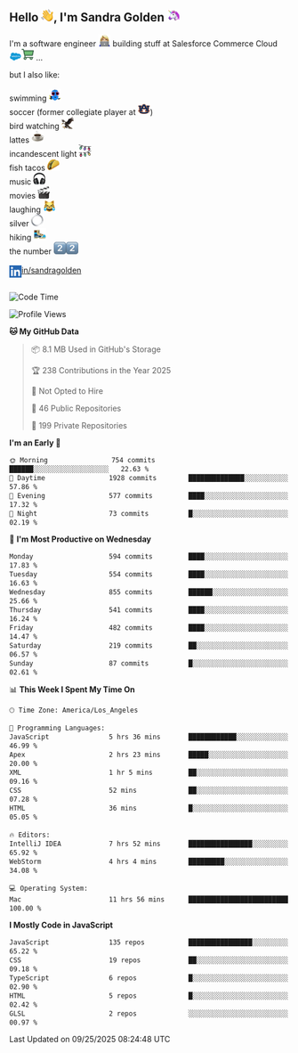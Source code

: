 ## Hello <img src="./static/emoji/wave.png" width="22" />, I'm Sandra Golden <img src="./static/emoji/unicorn-face.png" width="22" />

I'm a software engineer <img src="./static/emoji/female-technologist.png" width="22" /> building stuff at Salesforce Commerce Cloud <img src="./static/emoji/salesforce.png" width="22" /><img src="./static/emoji/commerce-cloud.png" width="22" />&nbsp;...

but I also like:<br/><br/>
swimming <img alt="swimming" src="./static/emoji/keep-swimming.png" width="22" /><br/>
soccer  (former collegiate player at <img src="./static/emoji/auburn.png" width="22" />)<br/>
bird watching <img src="./static/emoji/eagle.png" width="22" /><br/>
lattes <img src="./static/emoji/coffee.png" width="22" /><br/>
incandescent light <img src="./static/emoji/lights.png" width="22" /><br/>
fish tacos <img src="./static/emoji/taco.png" width="22" /><br/>
music <img src="./static/emoji/headphones.png" width="22" /><br/>
movies <img src="./static/emoji/movie-clapper.png" width="22" /><br/>
laughing <img src="./static/emoji/joy-cat.png" width="22" /><br/>
silver <img src="./static/emoji/silver-hoop.png" width="22" /><br/>
hiking <img src="./static/emoji/hiker.png" width="22" /><br/>
the number <img src="./static/emoji/two.png" width="22" /><img src="./static/emoji/two.png" width="22" />
<br/><br/>
<img align="left" alt="Sandra Golden | LinkedIn" width="22px" src="./static/emoji/linkedin.png" /> <a href="https://www.linkedin.com/in/sandragolden/">in/sandragolden</a>
<br/><br/>
<!--START_SECTION:waka-->
![Code Time](http://img.shields.io/badge/Code%20Time-1%2C394%20hrs%2044%20mins-blue)

![Profile Views](http://img.shields.io/badge/Profile%20Views-0-blue)

**🐱 My GitHub Data** 

> 📦 8.1 MB Used in GitHub's Storage 
 > 
> 🏆 238 Contributions in the Year 2025
 > 
> 🚫 Not Opted to Hire
 > 
> 📜 46 Public Repositories 
 > 
> 🔑 199 Private Repositories 
 > 
**I'm an Early 🐤** 

```text
🌞 Morning                754 commits         ██████░░░░░░░░░░░░░░░░░░░   22.63 % 
🌆 Daytime                1928 commits        ██████████████░░░░░░░░░░░   57.86 % 
🌃 Evening                577 commits         ████░░░░░░░░░░░░░░░░░░░░░   17.32 % 
🌙 Night                  73 commits          █░░░░░░░░░░░░░░░░░░░░░░░░   02.19 % 
```
📅 **I'm Most Productive on Wednesday** 

```text
Monday                   594 commits         ████░░░░░░░░░░░░░░░░░░░░░   17.83 % 
Tuesday                  554 commits         ████░░░░░░░░░░░░░░░░░░░░░   16.63 % 
Wednesday                855 commits         ██████░░░░░░░░░░░░░░░░░░░   25.66 % 
Thursday                 541 commits         ████░░░░░░░░░░░░░░░░░░░░░   16.24 % 
Friday                   482 commits         ████░░░░░░░░░░░░░░░░░░░░░   14.47 % 
Saturday                 219 commits         ██░░░░░░░░░░░░░░░░░░░░░░░   06.57 % 
Sunday                   87 commits          █░░░░░░░░░░░░░░░░░░░░░░░░   02.61 % 
```


📊 **This Week I Spent My Time On** 

```text
🕑︎ Time Zone: America/Los_Angeles

💬 Programming Languages: 
JavaScript               5 hrs 36 mins       ████████████░░░░░░░░░░░░░   46.99 % 
Apex                     2 hrs 23 mins       █████░░░░░░░░░░░░░░░░░░░░   20.00 % 
XML                      1 hr 5 mins         ██░░░░░░░░░░░░░░░░░░░░░░░   09.16 % 
CSS                      52 mins             ██░░░░░░░░░░░░░░░░░░░░░░░   07.28 % 
HTML                     36 mins             █░░░░░░░░░░░░░░░░░░░░░░░░   05.05 % 

🔥 Editors: 
IntelliJ IDEA            7 hrs 52 mins       ████████████████░░░░░░░░░   65.92 % 
WebStorm                 4 hrs 4 mins        █████████░░░░░░░░░░░░░░░░   34.08 % 

💻 Operating System: 
Mac                      11 hrs 56 mins      █████████████████████████   100.00 % 
```

**I Mostly Code in JavaScript** 

```text
JavaScript               135 repos           ████████████████░░░░░░░░░   65.22 % 
CSS                      19 repos            ██░░░░░░░░░░░░░░░░░░░░░░░   09.18 % 
TypeScript               6 repos             █░░░░░░░░░░░░░░░░░░░░░░░░   02.90 % 
HTML                     5 repos             █░░░░░░░░░░░░░░░░░░░░░░░░   02.42 % 
GLSL                     2 repos             ░░░░░░░░░░░░░░░░░░░░░░░░░   00.97 % 
```




 Last Updated on 09/25/2025 08:24:48 UTC
<!--END_SECTION:waka-->
